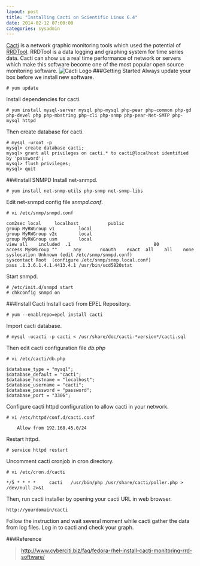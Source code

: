 ```yaml
---
layout: post
title: "Installing Cacti on Scientific Linux 6.4"
date: 2014-02-12 07:00:00
categories: sysadmin
---
```


[Cacti](http://www.cacti.net/) is a network graphic monitoring tools which used the potential of [RRDTool](http://oss.oetiker.ch/rrdtool/). RRDTool is a data logging and graphing system for time series data. Cacti can show us a real time performance of network or servers which make this software become one of the most popular open source monitoring software.
![Cacti Logo](http://www.cacti.net/images/cacti_banner.png)
###Getting Started
Always update your box before we install new software.

	# yum update
    
Install dependencies for cacti.

	# yum install mysql-server mysql php-mysql php-pear php-common php-gd php-devel php php-mbstring php-cli php-snmp php-pear-Net-SMTP php-mysql httpd
    
Then create database for cacti.

	# mysql -uroot -p
    mysql> create database cacti;
    mysql> grant all privileges on cacti.* to cacti@localhost identified by 'password';
    mysql> flush privileges;
    mysql> quit
    
###Install SNMPD
Install net-snmpd.

	# yum install net-snmp-utils php-snmp net-snmp-libs
    
Edit net-snmpd config file *snmpd.conf*.

	# vi /etc/snmp/snmpd.conf
    
    com2sec local     localhost           public
	group MyRWGroup v1         local
	group MyRWGroup v2c        local
	group MyRWGroup usm        local
	view all    included  .1                               80
	access MyRWGroup ""      any       noauth    exact  all    all    none
	syslocation Unknown (edit /etc/snmp/snmpd.conf)
	syscontact Root  (configure /etc/snmp/snmp.local.conf)
	pass .1.3.6.1.4.1.4413.4.1 /usr/bin/ucd5820stat

Start snmpd.

	# /etc/init.d/snmpd start
	# chkconfig snmpd on
    
###Install Cacti
Install cacti from EPEL Repository.

	# yum --enablrepo=epel install cacti
    
Import cacti database.

	# mysql -ucacti -p cacti < /usr/share/doc/cacti-*version*/cacti.sql
    
Then edit cacti configuration file *db.php*

	# vi /etc/cacti/db.php
    
    $database_type = "mysql";
	$database_default = "cacti";
	$database_hostname = "localhost";
	$database_username = "cacti";
	$database_password = "password";
	$database_port = "3306";

Configure cacti httpd configuration to allow cacti in your network.

	# vi /etc/httpd/conf.d/cacti.conf
    
    	Allow from 192.168.45.0/24

Restart httpd.

	# service httpd restart
    
Uncomment cacti cronjob in cron directory.

	# vi /etc/cron.d/cacti
    
    */5 * * * *     cacti   /usr/bin/php /usr/share/cacti/poller.php > /dev/null 2>&1
    
Then, run cacti installer by opening your cacti URL in web browser.

	http://yourdomain/cacti

Follow the instruction and wait several moment while cacti gather the data from log files. Log in to cacti and check your graph.

###Reference
> http://www.cyberciti.biz/faq/fedora-rhel-install-cacti-monitoring-rrd-software/
